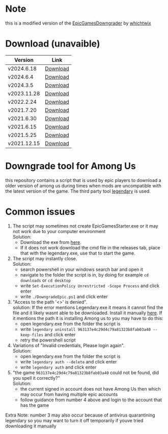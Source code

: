 # Note

this is a modified version of the [EpicGamesDowngrader](https://github.com/whichtwix/EpicGamesDowngrader/tree/main) by [whichtwix](https://github.com/whichtwix)

# Download (unavaible)

|Version|Link|
|---|---|
|v2024.6.18|[Download](link)|
|v2024.6.4|[Download](link)|
|v2024.3.5|[Download](link)|
|v2023.11.28|[Download](link)|
|v2022.2.24|[Download](link)|
|v2021.7.20|[Download](link)|
|v2021.6.30|[Download](link)|
|v2021.6.15|[Download](link)|
|v2021.5.25|[Download](link)|
|v2021.12.15|[Download](link)|

# Downgrade tool for Among Us

this repository contains a script that is used by epic players to download a older version of among us during times when mods are uncompatible
with the latest version of the game. The third party tool [legendary](https://github.com/derrod/legendary) is used.

# Common issues

1. The script may sometimes not create EpicGamesStarter.exe or it may not work due to your computer environment
   <br> Solution:
      - Download the exe from [here](https://github.com/whichtwix/EpicGamesStarter/releases/latest). <br>
      - If it does not work download the cmd file in the releases tab, place that with the legendary.exe, use that to start the game.
3. The script may instantly close.
   <br> Solution:
    - search powershell in your windows search bar and open it <br>
    - navigate to the folder the script is in, by doing for example ```cd downloads``` or ```cd desktop``` <br>
    - write ```Set-ExecutionPolicy Unrestricted -Scope Process``` and click enter <br>
    - write ```./DowngradeEpic.ps1``` and click enter <br>
4. "Access to the path '<>' is denied".
   <br> solution: If the error mentions Legendary.exe it means it cannot find the file and it likely wasnt able to be downloaded. Install it manually [here](https://github.com/derrod/legendary/releases/latest).
   If it mentions the path it is installing Among us to you may have to do this:
     - open legendary.exe from the folder the script is
     - write ```legendary uninstall 963137e4c29d4c79a81323b8fab03a40 --keep-files``` and click enter
     - retry the powershell script
5. Variations of "Invalid credentials, Please login again".
   <br> Solution:
     - open legendary.exe from the folder the script is
     - write ```legendary auth --delete``` and click enter
     - write ```legendary auth``` and click enter
6. "the game `963137e4c29d4c79a81323b8fab03a40` could not be found, did you spell it correctly?"
   <br> Solution:
     - the current signed in account does not have Among Us then which may occur from having multiple epic accounts
     - follow guidance from number 4 above and login to the account that has the game

Extra Note: number 3 may also occur because of antivirus quarantining legendary so you may want to turn it off temporarily if youve tried downloading it manually
